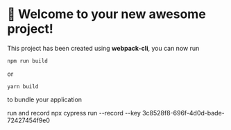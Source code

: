 # 🚀 Welcome to your new awesome project!

This project has been created using **webpack-cli**, you can now run

```
npm run build
```

or

```
yarn build
```

to bundle your application

run and record
npx cypress run --record --key 3c8528f8-696f-4d0d-bade-72427454f9e0
